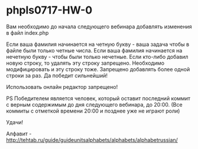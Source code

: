 # phpls0717-HW-0

Вам необходимо до начала следующего вебинара добавлять изменения в файл index.php

Если ваша фамилия начинается на четную букву - ваша задача чтобы в файле были только четные числа. Если ваша фамилия начинается на нечетную букву - чтобы были только нечетные.
Если кто-либо добавил новую строку, то удалять эту строку запрещено. Необходимо модифицировать и эту строку тоже. Запрещено добавлять более одной строки за раз.
Да победит сильнейший!

Использовать онлайн редактор запрещено!

PS Победителем является человек, который оставит последний коммит с верным содержимым до дня следующего вебинара, до 20:00. (Все коммиты с отметкой времени 20:00 и позднее уже не играют роли)

Удачи!

Алфавит - http://tehtab.ru/guide/guideunitsalphabets/alphabets/alphabetrussian/ 
